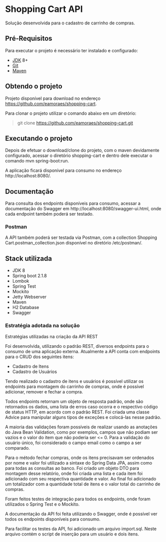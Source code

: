 # Shopping Cart API
Solução desenvolvida para o cadastro de carrinho de compras.

## Pré-Requisitos
Para executar o projeto é necessário ter instalado e configurado:
* [JDK][] 8+
* [Git][]
* [Maven][] 

## Obtendo o projeto
Projeto disponível para download no endereço https://github.com/eamoraes/shopping-cart. 

Para clonar o projeto utilizar o comando abaixo em um diretório:
>git clone https://github.com/eamoraes/shopping-cart.git

## Executando o projeto
Depois de efetuar o download/clone do projeto, com o maven devidamente configurado, acessar o diretório shopping-cart e dentro dele executar o comando mvn spring-boot:run.

A aplicação ficará disponível para consumo no endereço http://localhost:8080/.

## Documentação
Para consulta dos endpoints disponíveis para consumo, acessar a documentação do Swagger em http://localhost:8080/swagger-ui.html, onde cada endpoint também poderá ser testado.

### Postman
A API também poderá ser testada via Postman, com a collection Shopping Cart.postman_collection.json disponível no diretório /etc/postman/.

[Git]: https://git-scm.com/ "Git"
[JDK]: http://www.oracle.com/technetwork/java/javase/downloads/jdk8-downloads-2133151.html
[Maven]: http://maven.apache.org/ "Maven"

## Stack utilizada
* JDK 8
* Spring boot 2.1.8
* Lombok
* Spring Test
* Mockito
* Jetty Webserver
* Maven
* H2 Database
* Swagger

### Estratégia adotada na solução 
Estratégias utilizadas na criação da API REST

Foi desenvolvida, utilizando o padrão REST, diversos endpoints para o consumo de uma aplicação externa. Atualmente a API conta com endpoints para o CRUD dos seguintes itens:
* Cadastro de Itens
* Cadastro de Usuários

Tendo realizado o cadastro de itens e usuários é possível utilizar os endpoints para montagem do carrinho de compras, onde é possível adicionar, remover e fechar a compra.

Todos endpoints retornam um objeto de resposta padrão, onde são retornados os dados, uma lista de erros caso ocorra e o respectivo código de status HTTP, em acordo com o padrão REST. Foi criada uma classe Advice para manipular alguns tipos de exceções e colocá-las nesse padrão.

A maioria das validações foram possíveis de realizar usando as anotações do Java Bean Validation, como por exemplos, campos que não podiam ser vazios e o valor do item que não poderia ser <= 0. Para a validação do usuário único, foi considerado o campo email como o campo a ser comparado.

Para o método fechar compras, onde os itens precisavam ser ordenados por nome e valor foi utilizado a sintaxe do Spring Data JPA, assim como para todas as consultas ao banco. 
Foi criado um objeto DTO para montagem desse relatório, onde foi criada uma lista e cada item foi adicionado com seu respectiva quantidade e valor. Ao final foi adicionado um totalizador com a quantidade total de itens e o valor total do carrinho de compras.

Foram feitos testes de integração para todos os endpoints, onde foram utilizados o Spring Test e o Mockito.

A documentação da API foi feita utilizando o Swagger, onde é possível ver todos os endpoints disponíveis para consumo.

Para facilitar os testes da API, foi adicionado um arquivo import.sql. Neste arquivo contém o script de inserção para um usuário e dois itens.
